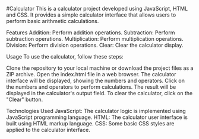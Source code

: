 #Calculator
This is a calculator project developed using JavaScript, HTML and CSS. It provides a simple calculator interface that allows users to perform basic arithmetic calculations.

Features
Addition: Perform addition operations.
Subtraction: Perform subtraction operations.
Multiplication: Perform multiplication operations.
Division: Perform division operations.
Clear: Clear the calculator display.

Usage
To use the calculator, follow these steps:

Clone the repository to your local machine or download the project files as a ZIP archive.
Open the index.html file in a web browser.
The calculator interface will be displayed, showing the numbers and operators.
Click on the numbers and operators to perform calculations.
The result will be displayed in the calculator's output field.
To clear the calculator, click on the "Clear" button.

Technologies Used
JavaScript: The calculator logic is implemented using JavaScript programming language.
HTML: The calculator user interface is built using HTML markup language.
CSS: Some basic CSS styles are applied to the calculator interface.
